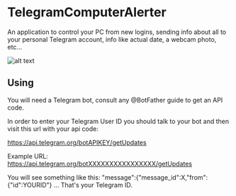 # TelegramComputerAlerter
An application to control your PC from new logins, sending info about all to your personal Telegram account, info like actual date, a webcam photo, etc...


![alt text](https://i.gyazo.com/ccc692f377cf50e977545393d09c1eca.png)

## Using

You will need a Telegram bot, consult any @BotFather guide to get an API code.

In order to enter your Telegram User ID you should talk to your bot and then visit this url with your api code:

https://api.telegram.org/botAPIKEY/getUpdates

Example URL: https://api.telegram.org/botXXXXXXXXXXXXXXXX/getUpdates

You will see something like this: "message":{"message_id":X,"from":{"id":YOURID"} ... That's your Telegram ID.
